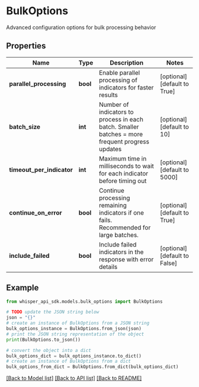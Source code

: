 # BulkOptions

Advanced configuration options for bulk processing behavior

## Properties

Name | Type | Description | Notes
------------ | ------------- | ------------- | -------------
**parallel_processing** | **bool** | Enable parallel processing of indicators for faster results | [optional] [default to True]
**batch_size** | **int** | Number of indicators to process in each batch. Smaller batches &#x3D; more frequent progress updates | [optional] [default to 10]
**timeout_per_indicator** | **int** | Maximum time in milliseconds to wait for each indicator before timing out | [optional] [default to 5000]
**continue_on_error** | **bool** | Continue processing remaining indicators if one fails. Recommended for large batches. | [optional] [default to True]
**include_failed** | **bool** | Include failed indicators in the response with error details | [optional] [default to False]

## Example

```python
from whisper_api_sdk.models.bulk_options import BulkOptions

# TODO update the JSON string below
json = "{}"
# create an instance of BulkOptions from a JSON string
bulk_options_instance = BulkOptions.from_json(json)
# print the JSON string representation of the object
print(BulkOptions.to_json())

# convert the object into a dict
bulk_options_dict = bulk_options_instance.to_dict()
# create an instance of BulkOptions from a dict
bulk_options_from_dict = BulkOptions.from_dict(bulk_options_dict)
```
[[Back to Model list]](../README.md#documentation-for-models) [[Back to API list]](../README.md#documentation-for-api-endpoints) [[Back to README]](../README.md)


